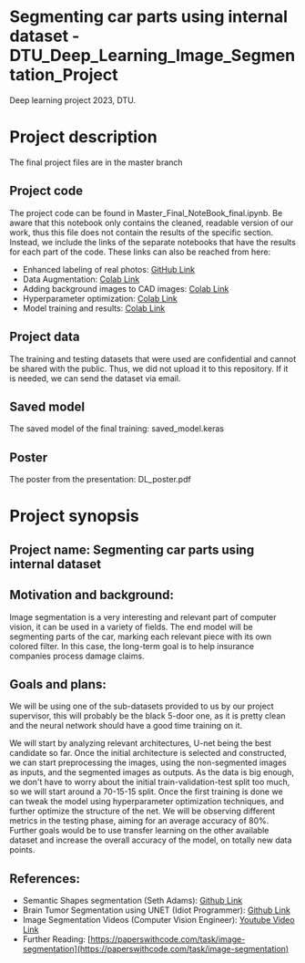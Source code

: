 # Segmenting car parts using internal dataset - DTU_Deep_Learning_Image_Segmentation_Project
Deep learning project 2023, DTU.

# Project description
The final project files are in the master branch

## Project code
The project code can be found in Master_Final_NoteBook_final.ipynb. Be aware that this notebook only contains the cleaned, readable version of our work, thus this file does not contain the results of the specific section. Instead, we include the links of the separate notebooks that have the results for each part of the code. These links can also be reached from here:

 - Enhanced labeling of real photos: [GitHub Link](https://github.com/Frostforus/DTU_Deep_Learning_Image_Segmentation_Project/blob/farkas/process_real_imageset.ipynb)
 - Data Augmentation: [Colab Link](https://colab.research.google.com/drive/1fslwnPv_Lq_hmmiZrmQg6VYrtTGMAyCM?usp=sharing)
 - Adding background images to CAD images: [Colab Link](https://colab.research.google.com/drive/1EDB2RnDnX4fKyJiQDGjDHAg4gL0Xmnlj?usp=sharing)
 - Hyperparameter optimization: [Colab Link](https://colab.research.google.com/drive/1Bnk7cO6686d2v3Ph995R3QLQyAkDe2a0?usp=sharing)
 - Model training and results: [Colab Link](https://colab.research.google.com/drive/1tyVwgMh-6IZ4REJ_7dydBFzHy22eCt_0?usp=sharing)

## Project data

The training and testing datasets that were used are confidential and cannot be shared with the public. Thus, we did not upload it to this repository. If it is needed, we can send the dataset via email.

## Saved model

The saved model of the final training: saved_model.keras

## Poster

The poster from the presentation: DL_poster.pdf

# Project synopsis

## Project name: Segmenting car parts using internal dataset

## Motivation and background:
Image segmentation is a very interesting and relevant part of computer vision, it can be used in a variety of fields. The end model will be segmenting parts of the car, marking each relevant piece with its own colored filter. In this case, the long-term goal is to help insurance companies process damage claims.

## Goals and plans:
We will be using one of the sub-datasets provided to us by our project supervisor, this will probably be the black 5-door one, as it is pretty clean and the neural network should have a good time training on it.

We will start by analyzing relevant architectures, U-net being the best candidate so far. Once the initial architecture is selected and constructed, we can start preprocessing the images, using the non-segmented images as inputs, and the segmented images as outputs. As the data is big enough, we don't have to worry about the initial train-validation-test split too much, so we will start around a 70-15-15 split. Once the first training is done we can tweak the model using hyperparameter optimization techniques, and further optimize the structure of the net. We will be observing different metrics in the testing phase, aiming for an average accuracy of 80%. Further goals would be to use transfer learning on the other available dataset and increase the overall accuracy of the model, on totally new data points.

## References:
 - Semantic Shapes segmentation (Seth Adams): [Github Link](https://github.com/seth814/Semantic-Shapes)
 - Brain Tumor Segmentation using UNET (Idiot Programmer): [Github Link](https://github.com/nikhilroxtomar/Brain-Tumor-Segmentation-in-TensorFlow-2.0)
 - Image Segmentation Videos (Computer Vision Engineer): [Youtube Video Link](https://www.youtube.com/watch?v=aVKGjzAUHz0)
 - Further Reading: [https://paperswithcode.com/task/image-segmentation](https://paperswithcode.com/task/image-segmentation)
